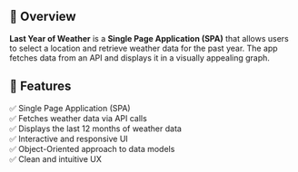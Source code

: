 ## 📌 Overview  

**Last Year of Weather** is a **Single Page Application (SPA)** that allows users to select a location and retrieve weather data for the past year. The app fetches data from an API and displays it in a visually appealing graph.  

## 🚀 Features  

✅ Single Page Application (SPA)  
✅ Fetches weather data via API calls  
✅ Displays the last 12 months of weather data  
✅ Interactive and responsive UI  
✅ Object-Oriented approach to data models  
✅ Clean and intuitive UX  
